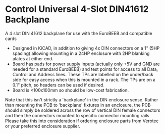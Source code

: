 # Control Universal 4-Slot DIN41612 Backplane
A 4 slot DIN 41612 backplane for use with the EuroBEEB and compatible cards

- Designed in KiCAD, in addition to giving 4x DIN connectors on a 1" (5HP spacing) allowing mounting in a 24HP enclosure with 2HP blanking plates at either end.
- Board has pads for power supply inputs (actually only +5V and GND are needed for a standard EuroBEEB) and test points for access to all Data, Control and Address lines.  These TPs are labelled on the under/back side for easy access when this is mounted in a rack.  The TPs are on a 0.1" pitch, so headers can be used if desired.
- Board is <100x100mm so should be low-cost fabrication.

Note that this isn't strictly a 'backplane' in the DIN enclosure sense.  Rather than mounting the PCB to 'backplane' fixtures in an enclosure, the PCB should simply be soldered across the row of vertical DIN female connectors and then the connectors mounted to specific connector mounting rails.  Please take this into consideration if ordering enclosure parts from Verotec or your preferred enclosure supplier.
